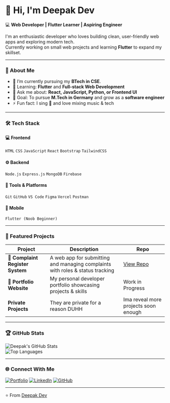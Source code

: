 # 👋 Hi, I'm Deepak Dev

💻 **Web Developer | Flutter Learner | Aspiring Engineer**

I'm an enthusiastic developer who loves building clean, user-friendly web apps and exploring modern tech.  
Currently working on small web projects and learning **Flutter** to expand my skillset.

---

### 🚀 About Me
- 🔭 I’m currently pursuing my **BTech in CSE**.
- 🌱 Learning: **Flutter** and **Full-stack Web Development**
- 💬 Ask me about: **React, JavaScript, Python, or Frontend UI**
- 🎯 Goal: To pursue **M.Tech in Germany** and grow as a **software engineer**
- ⚡ Fun fact: I sing 🎤 and love mixing music & tech

---

### 🛠️ Tech Stack

#### 💻 Frontend
`HTML` `CSS` `JavaScript` `React` `Bootstrap` `TailwindCSS`

#### ⚙️ Backend
`Node.js` `Express.js` `MongoDB` `Firebase`

#### 🧩 Tools & Platforms
`Git` `GitHub` `VS Code` `Figma` `Vercel` `Postman`

#### 📱 Mobile
`Flutter (Noob Beginner)`

---

### 🌟 Featured Projects
| Project | Description | Repo |
|----------|--------------|------|
| 🚀 **Complaint Register System** | A web app for submitting and managing complaints with roles & status tracking | [View Repo](https://github.com/CorruptedPhysco/complain-register-v1) |
| 💼 **Portfolio Website** | My personal developer portfolio showcasing projects & skills | Work in Progress |
| **Private Projects** | They are private for a reason DUHH | Ima reveal more projects soon enough |
---

### 🏆 GitHub Stats

![Deepak's GitHub Stats](https://github-readme-stats.vercel.app/api?username=CorruptedPhysco&show_icons=true&theme=tokyonight)  
![Top Languages](https://github-readme-stats.vercel.app/api/top-langs/?username=CorruptedPhysco&layout=compact&theme=tokyonight)

---

### 🌐 Connect With Me

[![Portfolio](https://img.shields.io/badge/Portfolio-%230A66C2.svg?style=for-the-badge&logo=About.me&logoColor=white)](#)
[![LinkedIn](https://img.shields.io/badge/LinkedIn-%230A66C2.svg?style=for-the-badge&logo=linkedin&logoColor=white)](https://linkedin.com/in/deepak-dev-7713502a7)
[![GitHub](https://img.shields.io/badge/GitHub-100000?style=for-the-badge&logo=github&logoColor=white)](https://github.com/CorruptedPhysco)

---

⭐️ From [Deepak Dev](https://github.com/CorruptedPhysco)
